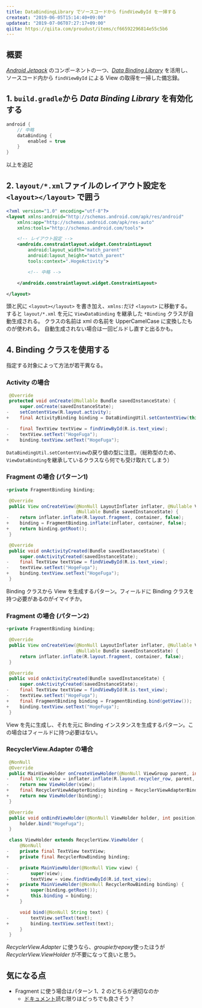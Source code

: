 ```yaml
---
title: DataBindingLibrary でソースコードから findViewById を一掃する
createat: "2019-06-05T15:14:40+09:00"
updateat: "2019-07-06T07:27:17+09:00"
qiita: https://qiita.com/proudust/items/cf66592296814e55c5b6
---
```


## 概要

[*Android Jetpack*](https://developer.android.com/topic/libraries/data-binding/?hl=JA) のコンポーネントの一つ、[*Data Binding Library*](https://developer.android.com/topic/libraries/data-binding/?hl=JA) を活用し、ソースコード内から `findViewById` による View の取得を一掃した備忘録。

## 1. `build.gradle`から *Data Binding Library* を有効化する

```gradle:app/build.gradle
android {
    // 中略
    dataBinding {
        enabled = true
    }
}
```

以上を追記

## 2. `layout/*.xml`ファイルのレイアウト設定を `<layout></layout>` で囲う

```xml:layout/*.xml
<?xml version="1.0" encoding="utf-8"?>
<layout xmlns:android="http://schemas.android.com/apk/res/android"
    xmlns:app="http://schemas.android.com/apk/res-auto"
    xmlns:tools="http://schemas.android.com/tools">

    <!-- レイアウト設定 -->
    <androidx.constraintlayout.widget.ConstraintLayout
        android:layout_width="match_parent"
        android:layout_height="match_parent"
        tools:context=".HogeActivity">

        <!-- 中略 -->

    </androidx.constraintlayout.widget.ConstraintLayout>

</layout>
```

頭と尻に `<layout></layout>` を書き加え、`xmlns:`だけ `<layout>` に移動する。
すると `layout/*.xml` を元に `ViewDataBinding` を継承した `*Binding` クラスが自動生成される。
クラスの名前は xml の名前を UpperCamelCase に変換したものが使われる。
自動生成されない場合は一回ビルドし直すと出るかも。

## 4. Binding クラスを使用する

指定する対象によって方法が若干異なる。

### Activity の場合

``` diff:Activity.java
 @Override
 protected void onCreate(@Nullable Bundle savedInstanceState) {
     super.onCreate(savedInstanceState);
-    setContentView(R.layout.activity);
+    final ActivityBinding binding = DataBindingUtil.setContentView(this, R.layout.activity);

-    final TextView textView = findViewById(R.is.text_view);
-    textView.setText("HogeFuga");
+    binding.textView.setText("HogeFuga");
```

`DataBindingUtil.setContentView`の戻り値の型に注意。（総称型のため、`ViewDataBinding`を継承しているクラスなら何でも受け取れてしまう）

### Fragment の場合 (パターン1)

``` diff:Fragment.java
+private FragmentBinding binding;

 @Override
 public View onCreateView(@NonNull LayoutInflater inflater, @Nullable ViewGroup container,
                          @Nullable Bundle savedInstanceState) {
-    return inflater.inflate(R.layout.fragment, container, false);
+    binding = FragmentBinding.inflate(inflater, container, false);
+    return binding.getRoot();
 }

 @Override
 public void onActivityCreated(Bundle savedInstanceState) {
     super.onActivityCreated(savedInstanceState);
-    final TextView textView = findViewById(R.is.text_view);
-    textView.setText("HogeFuga");
+    binding.textView.setText("HogeFuga");
 }
```

Binding クラスから View を生成するパターン。フィールドに Binding クラスを持つ必要があるのがイマイチか。

### Fragment の場合 (パターン2)

``` diff:Fragment.java
+private FragmentBinding binding;

 @Override
 public View onCreateView(@NonNull LayoutInflater inflater, @Nullable ViewGroup container,
                          @Nullable Bundle savedInstanceState) {
     return inflater.inflate(R.layout.fragment, container, false);
 }

 @Override
 public void onActivityCreated(Bundle savedInstanceState) {
     super.onActivityCreated(savedInstanceState);
-    final TextView textView = findViewById(R.is.text_view);
-    textView.setText("HogeFuga");
+    final FragmentBinding binding = FragmentBinding.bind(getView());
+    binding.textView.setText("HogeFuga");
 }
```

View を先に生成し、それを元に Binding インスタンスを生成するパターン。この場合はフィールドに持つ必要はない。

### RecyclerView.Adapter の場合

``` diff:RecyclerView.Adapter.java
 @NonNull
 @Override
 public MainViewHolder onCreateViewHolder(@NonNull ViewGroup parent, int viewType) {
-    final View view = inflater.inflate(R.layout.recycler_row, parent, false);
-    return new ViewHolder(view);
+    final RecyclerViewAdapterBinding binding = RecyclerViewAdapterBinding.inflate(inflater, parent, false);
+    return new ViewHolder(binding);
 }

 @Override
 public void onBindViewHolder(@NonNull ViewHolder holder, int position) {
     holder.bind("HogeFuga");
 }

 class ViewHolder extends RecyclerView.ViewHolder {
     @NonNull
-    private final TextView textView;
+    private final RecyclerRowBinding binding;

-    private MainViewHolder(@NonNull View view) {
-        super(view);
-        textView = view.findViewById(R.id.text_view);
+    private MainViewHolder(@NonNull RecyclerRowBinding binding) {
+        super(binding.getRoot());
+        this.binding = binding;
     }

     void bind(@NonNull String text) {
-        textView.setText(text);
+        binding.textView.setText(text);
     }
 }
```

*RecyclerView.Adapter* に使うなら、*groupie*か*epoxy*使ったほうが *RecyclerView.ViewHolder* が不要になって良いと思う。

## 気になる点

- Fragment に使う場合はパターン 1、2 のどちらが適切なのか
  - [ドキュメント](https://developer.android.com/topic/libraries/data-binding/generated-binding.html?hl=JA)読む限りはどっちでも良さそう？
